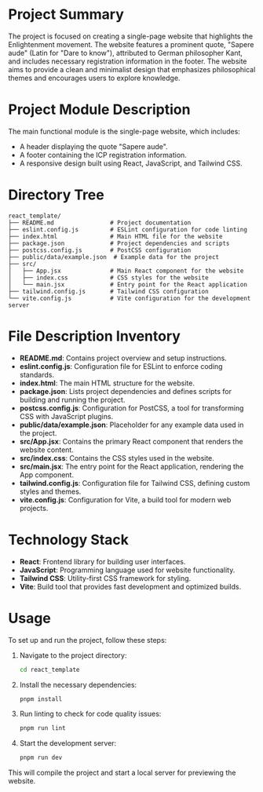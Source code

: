 # Project Summary
The project is focused on creating a single-page website that highlights the Enlightenment movement. The website features a prominent quote, "Sapere aude" (Latin for "Dare to know"), attributed to German philosopher Kant, and includes necessary registration information in the footer. The website aims to provide a clean and minimalist design that emphasizes philosophical themes and encourages users to explore knowledge.

# Project Module Description
The main functional module is the single-page website, which includes:
- A header displaying the quote "Sapere aude".
- A footer containing the ICP registration information.
- A responsive design built using React, JavaScript, and Tailwind CSS.

# Directory Tree
```
react_template/
├── README.md                # Project documentation
├── eslint.config.js         # ESLint configuration for code linting
├── index.html               # Main HTML file for the website
├── package.json             # Project dependencies and scripts
├── postcss.config.js        # PostCSS configuration
├── public/data/example.json  # Example data for the project
├── src/
│   ├── App.jsx              # Main React component for the website
│   ├── index.css            # CSS styles for the website
│   └── main.jsx             # Entry point for the React application
├── tailwind.config.js       # Tailwind CSS configuration
└── vite.config.js           # Vite configuration for the development server
```

# File Description Inventory
- **README.md**: Contains project overview and setup instructions.
- **eslint.config.js**: Configuration file for ESLint to enforce coding standards.
- **index.html**: The main HTML structure for the website.
- **package.json**: Lists project dependencies and defines scripts for building and running the project.
- **postcss.config.js**: Configuration for PostCSS, a tool for transforming CSS with JavaScript plugins.
- **public/data/example.json**: Placeholder for any example data used in the project.
- **src/App.jsx**: Contains the primary React component that renders the website content.
- **src/index.css**: Contains the CSS styles used in the website.
- **src/main.jsx**: The entry point for the React application, rendering the App component.
- **tailwind.config.js**: Configuration file for Tailwind CSS, defining custom styles and themes.
- **vite.config.js**: Configuration for Vite, a build tool for modern web projects.

# Technology Stack
- **React**: Frontend library for building user interfaces.
- **JavaScript**: Programming language used for website functionality.
- **Tailwind CSS**: Utility-first CSS framework for styling.
- **Vite**: Build tool that provides fast development and optimized builds.

# Usage
To set up and run the project, follow these steps:
1. Navigate to the project directory:
   ```bash
   cd react_template
   ```
2. Install the necessary dependencies:
   ```bash
   pnpm install
   ```
3. Run linting to check for code quality issues:
   ```bash
   pnpm run lint
   ```
4. Start the development server:
   ```bash
   pnpm run dev
   ```

This will compile the project and start a local server for previewing the website.